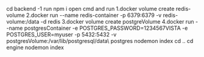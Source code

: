 cd backend -1 
run npm i 
open cmd and run 
  1.docker volume create redis-volume
  2.docker run --name redis-container -p 6379:6379 -v redis-volume:/data -d redis
  3.docker volume create postgreVolume
  4.docker run --name postgresContainer -e POSTGRES_PASSWORD=1234567VISTA -e POSTGRES_USER=myuser -p 5432:5432 -v postgresVolume:/var/lib/postgresql/data\ postgres
nodemon index
cd .. 
cd engine
nodemon index
